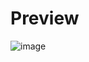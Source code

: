 # Preview
![image](https://github.com/user-attachments/assets/68b510c5-26e2-43e3-9f5c-c8b46dfc64b3)
